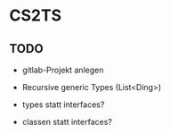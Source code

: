 # CS2TS

## TODO
- gitlab-Projekt anlegen
- Recursive generic Types (List<Ding<int>>)

- types statt interfaces?
- classen statt interfaces?